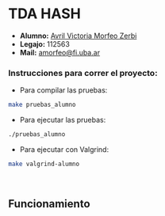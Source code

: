 # TDA HASH

- **Alumno:** [Avril Victoria Morfeo Zerbi](https://github.com/AvrilMZ) 
- **Legajo:** 112563 
- **Mail:** amorfeo@fi.uba.ar


### Instrucciones para correr el proyecto:

- Para compilar las pruebas:
```bash
make pruebas_alumno
```

- Para ejecutar las pruebas:
```bash
./pruebas_alumno
```

- Para ejecutar con Valgrind:
```bash
make valgrind-alumno
```

<br>

## Funcionamiento

